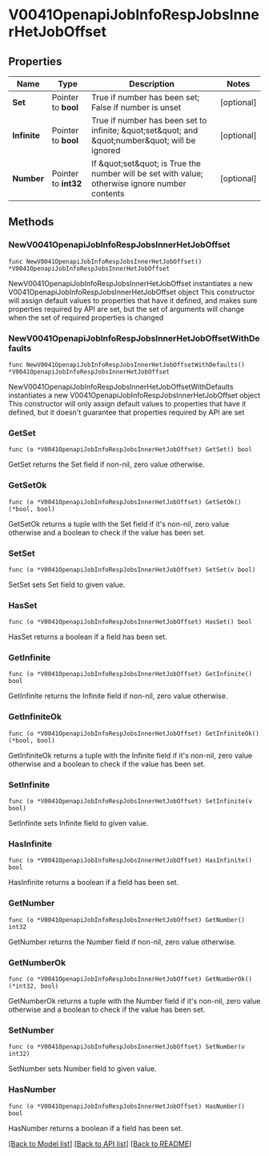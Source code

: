 # V0041OpenapiJobInfoRespJobsInnerHetJobOffset

## Properties

Name | Type | Description | Notes
------------ | ------------- | ------------- | -------------
**Set** | Pointer to **bool** | True if number has been set; False if number is unset | [optional] 
**Infinite** | Pointer to **bool** | True if number has been set to infinite; \&quot;set\&quot; and \&quot;number\&quot; will be ignored | [optional] 
**Number** | Pointer to **int32** | If \&quot;set\&quot; is True the number will be set with value; otherwise ignore number contents | [optional] 

## Methods

### NewV0041OpenapiJobInfoRespJobsInnerHetJobOffset

`func NewV0041OpenapiJobInfoRespJobsInnerHetJobOffset() *V0041OpenapiJobInfoRespJobsInnerHetJobOffset`

NewV0041OpenapiJobInfoRespJobsInnerHetJobOffset instantiates a new V0041OpenapiJobInfoRespJobsInnerHetJobOffset object
This constructor will assign default values to properties that have it defined,
and makes sure properties required by API are set, but the set of arguments
will change when the set of required properties is changed

### NewV0041OpenapiJobInfoRespJobsInnerHetJobOffsetWithDefaults

`func NewV0041OpenapiJobInfoRespJobsInnerHetJobOffsetWithDefaults() *V0041OpenapiJobInfoRespJobsInnerHetJobOffset`

NewV0041OpenapiJobInfoRespJobsInnerHetJobOffsetWithDefaults instantiates a new V0041OpenapiJobInfoRespJobsInnerHetJobOffset object
This constructor will only assign default values to properties that have it defined,
but it doesn't guarantee that properties required by API are set

### GetSet

`func (o *V0041OpenapiJobInfoRespJobsInnerHetJobOffset) GetSet() bool`

GetSet returns the Set field if non-nil, zero value otherwise.

### GetSetOk

`func (o *V0041OpenapiJobInfoRespJobsInnerHetJobOffset) GetSetOk() (*bool, bool)`

GetSetOk returns a tuple with the Set field if it's non-nil, zero value otherwise
and a boolean to check if the value has been set.

### SetSet

`func (o *V0041OpenapiJobInfoRespJobsInnerHetJobOffset) SetSet(v bool)`

SetSet sets Set field to given value.

### HasSet

`func (o *V0041OpenapiJobInfoRespJobsInnerHetJobOffset) HasSet() bool`

HasSet returns a boolean if a field has been set.

### GetInfinite

`func (o *V0041OpenapiJobInfoRespJobsInnerHetJobOffset) GetInfinite() bool`

GetInfinite returns the Infinite field if non-nil, zero value otherwise.

### GetInfiniteOk

`func (o *V0041OpenapiJobInfoRespJobsInnerHetJobOffset) GetInfiniteOk() (*bool, bool)`

GetInfiniteOk returns a tuple with the Infinite field if it's non-nil, zero value otherwise
and a boolean to check if the value has been set.

### SetInfinite

`func (o *V0041OpenapiJobInfoRespJobsInnerHetJobOffset) SetInfinite(v bool)`

SetInfinite sets Infinite field to given value.

### HasInfinite

`func (o *V0041OpenapiJobInfoRespJobsInnerHetJobOffset) HasInfinite() bool`

HasInfinite returns a boolean if a field has been set.

### GetNumber

`func (o *V0041OpenapiJobInfoRespJobsInnerHetJobOffset) GetNumber() int32`

GetNumber returns the Number field if non-nil, zero value otherwise.

### GetNumberOk

`func (o *V0041OpenapiJobInfoRespJobsInnerHetJobOffset) GetNumberOk() (*int32, bool)`

GetNumberOk returns a tuple with the Number field if it's non-nil, zero value otherwise
and a boolean to check if the value has been set.

### SetNumber

`func (o *V0041OpenapiJobInfoRespJobsInnerHetJobOffset) SetNumber(v int32)`

SetNumber sets Number field to given value.

### HasNumber

`func (o *V0041OpenapiJobInfoRespJobsInnerHetJobOffset) HasNumber() bool`

HasNumber returns a boolean if a field has been set.


[[Back to Model list]](../README.md#documentation-for-models) [[Back to API list]](../README.md#documentation-for-api-endpoints) [[Back to README]](../README.md)


